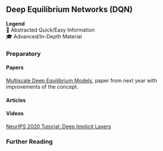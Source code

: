 ## Deep Equilibrium Networks (DQN)

**Legend**  
:baby: Abstracted Quick/Easy Information  
:mortar_board: Advanced/In-Depth Material

### Preparatory

#### Papers

[Multiscale Deep Equilibrium Models](https://proceedings.neurips.cc//paper/2020/file/3812f9a59b634c2a9c574610eaba5bed-Paper.pdf), paper from next year with improvements of the concept.

#### Articles

#### Videos

[NeurIPS 2020 Tutorial: Deep Implicit Layers](https://www.youtube.com/watch?v=MX1RJELWONc)

### Further Reading


